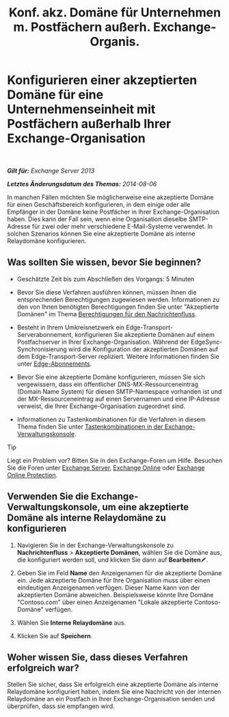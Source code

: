 ﻿---
title: 'Konf. akz. Domäne für Unternehmen m. Postfächern außerh. Exchange-Organis.'
TOCTitle: Konfigurieren einer akzeptierten Domäne für eine Unternehmenseinheit mit Postfächern außerhalb Ihrer Exchange-Organisation
ms:assetid: ff46310b-5392-4eac-97bc-d39d397e1ce1
ms:mtpsurl: https://technet.microsoft.com/de-de/library/JJ657737(v=EXCHG.150)
ms:contentKeyID: 50477156
ms.date: 04/24/2018
mtps_version: v=EXCHG.150
ms.translationtype: HT
---

# Konfigurieren einer akzeptierten Domäne für eine Unternehmenseinheit mit Postfächern außerhalb Ihrer Exchange-Organisation

 

_**Gilt für:** Exchange Server 2013_

_**Letztes Änderungsdatum des Themas:** 2014-08-06_

In manchen Fällen möchten Sie möglicherweise eine akzeptierte Domäne für einen Geschäftsbereich konfigurieren, in dem einige oder alle Empfänger in der Domäne keine Postfächer in Ihrer Exchange-Organisation haben. Dies kann der Fall sein, wenn eine Organisation dieselbe SMTP-Adresse für zwei oder mehr verschiedene E-Mail-Systeme verwendet. In solchen Szenarios können Sie eine akzeptierte Domäne als interne Relaydomäne konfigurieren.

## Was sollten Sie wissen, bevor Sie beginnen?

  - Geschätzte Zeit bis zum Abschließen des Vorgangs: 5 Minuten

  - Bevor Sie diese Verfahren ausführen können, müssen Ihnen die entsprechenden Berechtigungen zugewiesen werden. Informationen zu den von Ihnen benötigten Berechtigungen finden Sie unter "Akzeptierte Domänen" im Thema [Berechtigungen für den Nachrichtenfluss](mail-flow-permissions-exchange-2013-help.md).

  - Besteht in Ihrem Umkreisnetzwerk ein Edge-Transport-Serverabonnement, konfigurieren Sie akzeptierte Domänen auf einem Postfachserver in Ihrer Exchange-Organisation. Während der EdgeSync-Synchronisierung wird die Konfiguration der akzeptierten Domänen auf dem Edge-Transport-Server repliziert. Weitere Informationen finden Sie unter [Edge-Abonnements](edge-subscriptions-exchange-2013-help.md).

  - Bevor Sie eine akzeptierte Domäne konfigurieren, müssen Sie sich vergewissern, dass ein öffentlicher DNS-MX-Ressourceneintrag (Domain Name System) für diesen SMTP-Namespace vorhanden ist und der MX-Ressourceneintrag auf einen Servernamen und eine IP-Adresse verweist, die Ihrer Exchange-Organisation zugeordnet sind.

  - Informationen zu Tastenkombinationen für die Verfahren in diesem Thema finden Sie unter [Tastenkombinationen in der Exchange-Verwaltungskonsole](keyboard-shortcuts-in-the-exchange-admin-center-exchange-online-protection-help.md).


> [!TIP]
> Liegt ein Problem vor? Bitten Sie in den Exchange-Foren um Hilfe. Besuchen Sie die Foren unter <A href="https://go.microsoft.com/fwlink/p/?linkid=60612">Exchange Server</A>, <A href="https://go.microsoft.com/fwlink/p/?linkid=267542">Exchange Online</A> oder <A href="https://go.microsoft.com/fwlink/p/?linkid=285351">Exchange Online Protection</A>.



## Verwenden Sie die Exchange-Verwaltungskonsole, um eine akzeptierte Domäne als interne Relaydomäne zu konfigurieren

1.  Navigieren Sie in der Exchange-Verwaltungskonsole zu **Nachrichtenfluss** \> **Akzeptierte Domänen**, wählen Sie die Domäne aus, die konfiguriert werden soll, und klicken Sie dann auf **Bearbeiten**![Bearbeitungssymbol](images/Bb124582.6f53ccb2-1f13-4c02-bea0-30690e6ea71d(EXCHG.150).gif "Bearbeitungssymbol").

2.  Geben Sie im Feld **Name** den Anzeigenamen für die akzeptierte Domäne ein. Jede akzeptierte Domäne für Ihre Organisation muss über einen eindeutigen Anzeigenamen verfügen. Dieser Name kann von der akzeptierten Domäne abweichen. Beispielsweise könnte Ihre Domäne "Contoso.com" über einen Anzeigenamen "Lokale akzeptierte Contoso-Domäne" verfügen.

3.  Wählen Sie **Interne Relaydomäne** aus.

4.  Klicken Sie auf **Speichern**.

## Woher wissen Sie, dass dieses Verfahren erfolgreich war?

Stellen Sie sicher, dass Sie erfolgreich eine akzeptierte Domäne als interne Relaydomäne konfiguriert haben, indem Sie eine Nachricht von der internen Relaydomäne an ein Postfach in Ihrer Exchange-Organisation senden und überprüfen, dass sie empfangen wird.

